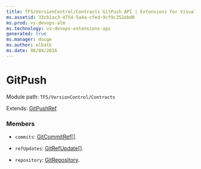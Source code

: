 ```yaml
---
title: TFS/VersionControl/Contracts GitPush API | Extensions for Visual Studio Team Services
ms.assetid: 33cb1ac3-4754-5a4a-cfed-9cf9c352ebd6
ms.prod: vs-devops-alm
ms.technology: vs-devops-extensions-api
generated: true
ms.manager: douge
ms.author: elbatk
ms.date: 08/04/2016
---
```


# GitPush

Module path: `TFS/VersionControl/Contracts`

Extends: [GitPushRef](../../../TFS/VersionControl/Contracts/GitPushRef.md)

### Members

* `commits`: [GitCommitRef](../../../TFS/VersionControl/Contracts/GitCommitRef.md)[]. 

* `refUpdates`: [GitRefUpdate](../../../TFS/VersionControl/Contracts/GitRefUpdate.md)[]. 

* `repository`: [GitRepository](../../../TFS/VersionControl/Contracts/GitRepository.md). 

